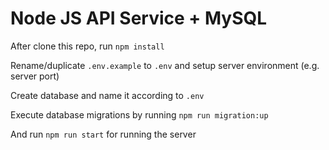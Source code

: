 # Node JS API Service + MySQL

After clone this repo, run `npm install`

Rename/duplicate `.env.example` to `.env` and setup server environment (e.g. server port)

Create database and name it according to `.env`

Execute database migrations by running `npm run migration:up`

And run `npm run start` for running the server
